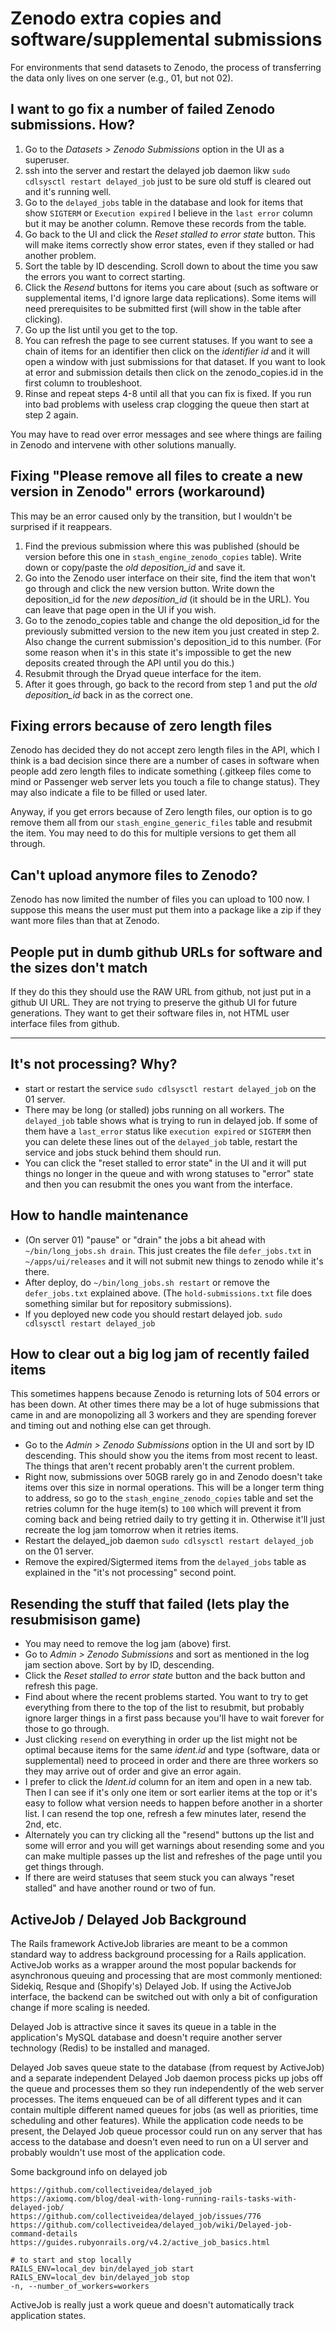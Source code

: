 # Zenodo extra copies and software/supplemental submissions

For environments that send datasets to Zenodo, the process of
transferring the data only lives on one server (e.g., 01, but not 02).

## I want to go fix a number of failed Zenodo submissions.  How?
1. Go to the *Datasets > Zenodo Submissions* option in the UI as a superuser.
2. ssh into the server and restart the delayed job daemon likw `sudo cdlsysctl restart delayed_job` just to
   be sure old stuff is cleared out and it's running well.
3. Go to the `delayed_jobs` table in the database and look for items that show `SIGTERM` or `Execution expired`
   I believe in the `last error` column but it may be another column.  Remove these records from the table.
4. Go back to the UI and click the *Reset stalled to error state* button.  This will make items correctly
   show error states, even if they stalled or had another problem.
5. Sort the table by ID descending. Scroll down to about the time you saw the errors you want to correct starting.
6. Click the *Resend* buttons for items you care about (such as software or supplemental items, I'd ignore large data replications).  Some items
   will need prerequisites to be submitted first (will show in the table after clicking).
7. Go up the list until you get to the top.
8. You can refresh the page to see current statuses. If you want to see a chain of items for an identifier then
   click on the *identifier id* and it will open a window with just submissions for that dataset.  If you
   want to look at error and submission details then click on the zenodo_copies.id in the first column to troubleshoot.
9. Rinse and repeat steps 4-8 until all that you can fix is fixed.  If you run into bad problems with useless
   crap clogging the queue then start at step 2 again.

You may have to read over error messages and see where things are failing in Zenodo and intervene with other
solutions manually.

## Fixing "Please remove all files to create a new version in Zenodo" errors (workaround)

This may be an error caused only by the transition, but I wouldn't be surprised if it reappears.

1. Find the previous submission where this was published (should be version before this one in
   `stash_engine_zenodo_copies` table).  Write down or copy/paste the *old deposition_id* and save it.
2. Go into the Zenodo user interface on their site, find the item that won't go through and
   click the new version button.  Write down the deposition_id for the *new deposition_id* (it should be
   in the URL). You can leave that page open in the UI if you wish.
3. Go to the zenodo_copies table and change the old deposition_id for the previously submitted version
   to the new item you just created in step 2. Also change the current submission's deposition_id to this number.
   (For some reason when it's in this state it's impossible to get the new deposits created through the API 
   until you do this.)
4. Resubmit through the Dryad queue interface for the item.
5. After it goes through, go back to the record from step 1 and put the *old deposition_id* back in as the correct one.

## Fixing errors because of zero length files

Zenodo has decided they do not accept zero length files in the API, which I think is a bad decision since there are a
number of cases in software when people add zero length files to indicate something (.gitkeep files come
to mind or Passenger web server lets you touch a file to change status). They may also indicate a file
to be filled or used later.

Anyway, if you get errors because of Zero length files, our option is to go remove them all from our
`stash_engine_generic_files` table and resubmit the item.  You may need to do this for multiple versions to
get them all through.

## Can't upload anymore files to Zenodo?

Zenodo has now limited the number of files you can upload to 100 now. I suppose this means the user
must put them into a package like a zip if they want more files than that at Zenodo.

## People put in dumb github URLs for software and the sizes don't match

If they do this they should use the RAW URL from github, not just put in a github UI URL. They are not trying
to preserve the github UI for future generations.  They want to get their software files in, not HTML
user interface files from github.
  
---

## It's not processing? Why?
- start or restart the service `sudo cdlsysctl restart delayed_job` on the 01 server.
- There may be long (or stalled) jobs running on all workers.  The `delayed_job` table shows what is trying 
  to run in delayed job.  If some of them have a `last_error` status like `execution expired` or `SIGTERM` then
  you can delete these lines out of the `delayed_job` table, restart the service and jobs stuck
  behind them should run.
- You can click the "reset stalled to error state" in the UI and it will put things no longer in the queue
  and with wrong statuses to "error" state and then you can resubmit the ones you want from the interface.

## How to handle maintenance
- (On server 01) "pause" or "drain" the jobs a bit ahead with `~/bin/long_jobs.sh drain`.  This just creates
  the file `defer_jobs.txt` in `~/apps/ui/releases` and it will not submit new things to zenodo while it's there.
- After deploy, do `~/bin/long_jobs.sh restart` or remove the `defer_jobs.txt` explained above. (The
  `hold-submissions.txt` file does something similar but for repository submissions).
- If you deployed new code you should restart delayed job.  `sudo cdlsysctl restart delayed_job`

## How to clear out a big log jam of recently failed items
This sometimes happens because Zenodo is returning lots of 504 errors or has been down.  At other times
there may be a lot of huge submissions that came in and are monopolizing all 3 workers and they are spending
forever and timing out and nothing else can get through.

- Go to the *Admin > Zenodo Submissions* option in the UI and sort by ID descending.  This should show you the
  items from most recent to least.  The things that aren't recent probably aren't the current problem.
- Right now, submissions over 50GB rarely go in and Zenodo doesn't take items over this size in normal operations. 
  This will be a longer term thing to address, so go to the `stash_engine_zenodo_copies` table and set
  the retries column for the huge item(s) to `100` which will prevent it from coming back and being
  retried daily to try getting it in.  Otherwise it'll just recreate the log jam tomorrow when it retries items.
- Restart the delayed_job daemon `sudo cdlsysctl restart delayed_job` on the 01 server.
- Remove the expired/Sigtermed items from the `delayed_jobs` table as explained in the "it's not processing"
  second point.

## Resending the stuff that failed (lets play the resubmisison game)
- You may need to remove the log jam (above) first.
- Go to *Admin > Zenodo Submissions* and sort as mentioned in the log jam section above.  Sort by by ID, descending.
- Click the *Reset stalled to error state* button and the back button and refresh this page.
- Find about where the recent problems started.  You want to try to get everything from there
  to the top of the list to resubmit, but probably ignore larger things in a first pass because you'll 
  have to wait forever for those to go through.
- Just clicking `resend` on everything in order up the list might not be optimal because items 
  for the same *ident.id* and type (software, data or supplemental) need to proceed in order and
  there are three workers so they may arrive out of order and give an error again.
- I prefer to click the *Ident.id* column for an item and open in a new tab. Then I can see if it's only one
  item or sort earlier items at the top or it's easy to follow what version needs to happen before another
  in a shorter list.  I can resend the top one, refresh a few minutes later, resend the 2nd, etc.
- Alternately you can try clicking all the "resend" buttons up the list and some will error and you
  will get warnings about resending some and you can make multiple passes up the list and refreshes
  of the page until you get things through.
- If there are weird statuses that seem stuck you can always "reset stalled" and have another round or two of fun.

## ActiveJob / Delayed Job Background

The Rails framework ActiveJob libraries are meant to be a common standard
way to address background processing
for a Rails application.  ActiveJob works as a wrapper around the most
popular backends for asynchronous queuing and processing that are most
commonly mentioned: Sidekiq, Resque and (Shopify's) Delayed Job.  If
using the ActiveJob interface, the backend can be switched out with
only a bit of configuration change if more scaling is needed.

Delayed Job is attractive since it saves its queue in a table in the
application's MySQL database and doesn't require another server
technology (Redis) to be installed and managed.

Delayed Job saves queue state to the database (from request by
ActiveJob) and a separate independent Delayed Job daemon process picks
up jobs off the queue and processes them so they run independently of
the web server processes.  The items enqueued can be of all different
types and it can contain multiple different named queues for jobs (as
well as priorities, time scheduling and other features).  While the
application code needs to be present, the Delayed Job queue processor
could run on any server that has access to the database and doesn't
even need to run on a UI server and probably wouldn't use most of the
application code.

Some background info on delayed job

```
https://github.com/collectiveidea/delayed_job
https://axiomq.com/blog/deal-with-long-running-rails-tasks-with-delayed-job/
https://github.com/collectiveidea/delayed_job/issues/776
https://github.com/collectiveidea/delayed_job/wiki/Delayed-job-command-details
https://guides.rubyonrails.org/v4.2/active_job_basics.html

# to start and stop locally
RAILS_ENV=local_dev bin/delayed_job start
RAILS_ENV=local_dev bin/delayed_job stop
-n, --number_of_workers=workers
```

ActiveJob is really just a work queue and doesn't automatically track application states.

